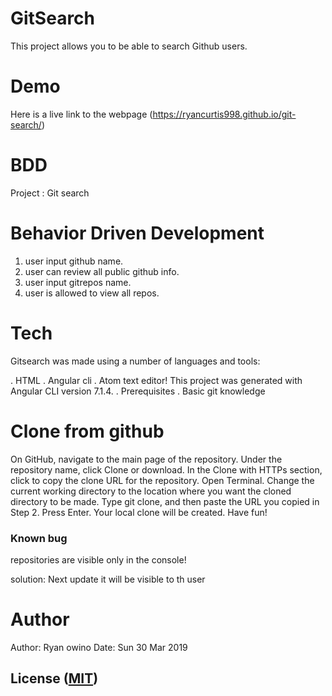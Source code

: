 # GitSearch

This project allows you to be able to search Github users.

# Demo
Here is a live link to the webpage (https://ryancurtis998.github.io/git-search/)

# BDD
Project : Git search

# Behavior Driven Development

1. user input github name.
2. user can review all public github info.
3. user input gitrepos name.
4. user is allowed to view all repos.

# Tech
Gitsearch was made using a number of languages and tools:

. HTML
. Angular cli
. Atom text editor! This project was generated with Angular CLI version 7.1.4.
. Prerequisites
. Basic git knowledge

# Clone from github
On GitHub, navigate to the main page of the repository.
Under the repository name, click Clone or download.
In the Clone with HTTPs section, click to copy the clone URL for the repository.
Open Terminal.
Change the current working directory to the location where you want the cloned directory to be made.
Type git clone, and then paste the URL you copied in Step 2.
Press Enter. Your local clone will be created.
Have fun!
### Known bug

repositories are visible only in the console!

solution: Next update it will be visible to th user

# Author
Author: Ryan owino
Date: Sun 30 Mar 2019



## License ([MIT](https://github.com/ryancurtis998/git-search/blob/master/LICENSE))
